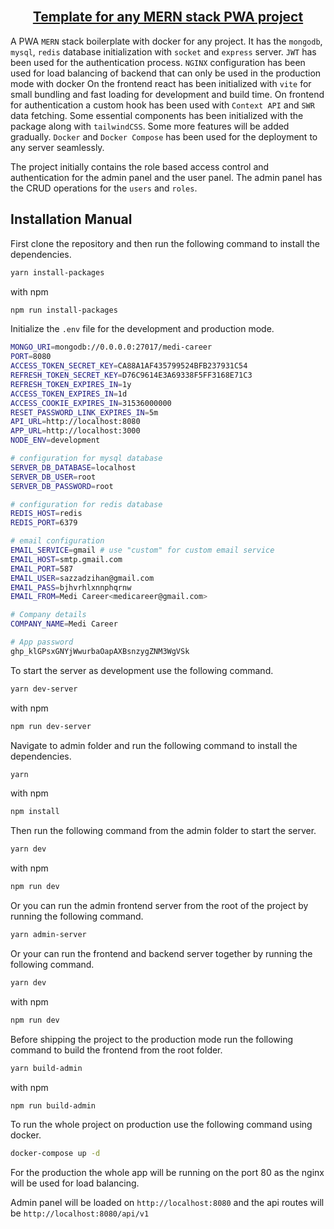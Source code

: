 <!-- PROJECT Title -->
<br />
<h2 align="center"><a href="https://github.com/Sazzad-Anwar/Template">Template for any MERN stack PWA project</a></h2>

A PWA `MERN` stack boilerplate with docker for any project. It has the `mongodb`, `mysql`, `redis` database initialization with `socket` and `express` server. `JWT` has been used for the authentication process. `NGINX` configuration has been used for load balancing of backend that can only be used in the production mode with docker On the frontend react has been initialized with `vite` for small bundling and fast loading for development and build time. On frontend for authentication a custom hook has been used with `Context API` and `SWR` data fetching. Some essential components has been initialized with the package along with `tailwindCSS`. Some more features will be added gradually. `Docker` and `Docker Compose` has been used for the deployment to any server seamlessly.

<!-- PROJECT Description -->

The project initially contains the role based access control and authentication for the admin panel and the user panel. The admin panel has the CRUD operations for the `users` and `roles`.

## Installation Manual

First clone the repository and then run the following command to install the dependencies.

```bash
yarn install-packages
```

with npm

```bash
npm run install-packages
```

Initialize the `.env` file for the development and production mode.

```bash
MONGO_URI=mongodb://0.0.0.0:27017/medi-career
PORT=8080
ACCESS_TOKEN_SECRET_KEY=CA88A1AF435799524BFB237931C54
REFRESH_TOKEN_SECRET_KEY=D76C9614E3A69338F5FF3168E71C3
REFRESH_TOKEN_EXPIRES_IN=1y
ACCESS_TOKEN_EXPIRES_IN=1d
ACCESS_COOKIE_EXPIRES_IN=31536000000
RESET_PASSWORD_LINK_EXPIRES_IN=5m
API_URL=http://localhost:8080
APP_URL=http://localhost:3000
NODE_ENV=development

# configuration for mysql database
SERVER_DB_DATABASE=localhost
SERVER_DB_USER=root
SERVER_DB_PASSWORD=root

# configuration for redis database
REDIS_HOST=redis
REDIS_PORT=6379

# email configuration
EMAIL_SERVICE=gmail # use "custom" for custom email service
EMAIL_HOST=smtp.gmail.com
EMAIL_PORT=587
EMAIL_USER=sazzadzihan@gmail.com
EMAIL_PASS=bjhvrhlxnnphqrnw
EMAIL_FROM=Medi Career<medicareer@gmail.com>

# Company details
COMPANY_NAME=Medi Career

# App password
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
```

To start the server as development use the following command.

```bash
yarn dev-server
```

with npm

```bash
npm run dev-server
```

Navigate to admin folder and run the following command to install the dependencies.

```bash
yarn
```

with npm

```bash
npm install
```

Then run the following command from the admin folder to start the server.

```bash
yarn dev
```

with npm

```bash
npm run dev
```

Or you can run the admin frontend server from the root of the project by running the following command.

```bash
yarn admin-server
```

Or your can run the frontend and backend server together by running the following command.

```bash
yarn dev
```

with npm

```bash
npm run dev
```

Before shipping the project to the production mode run the following command to build the frontend from the root folder.

```bash
yarn build-admin
```

with npm

```bash
npm run build-admin
```

To run the whole project on production use the following command using docker.

```bash
docker-compose up -d
```

For the production the whole app will be running on the port 80 as the nginx will be used for load balancing.

Admin panel will be loaded on `http://localhost:8080` and the api routes will be `http://localhost:8080/api/v1`
